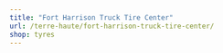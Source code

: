 ```yaml
---
title: "Fort Harrison Truck Tire Center"
url: /terre-haute/fort-harrison-truck-tire-center/
shop: tyres
---
```

